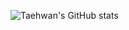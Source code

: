![Taehwan's GitHub stats](https://github-readme-stats.vercel.app/api?username=Kim-Taehwan&show_icons=true&theme=radical)

